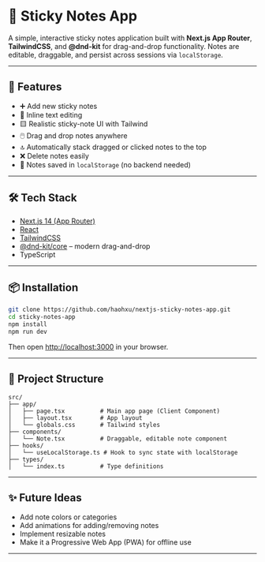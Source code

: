 # 📝 Sticky Notes App

A simple, interactive sticky notes application built with **Next.js App Router**, **TailwindCSS**, and **@dnd-kit** for drag-and-drop functionality. Notes are editable, draggable, and persist across sessions via `localStorage`.

---

## 🚀 Features

- ➕ Add new sticky notes
- 📝 Inline text editing
- 🟨 Realistic sticky-note UI with Tailwind
- 🖱️ Drag and drop notes anywhere
- 🔝 Automatically stack dragged or clicked notes to the top
- ❌ Delete notes easily
- 💾 Notes saved in `localStorage` (no backend needed)

---

## 🛠️ Tech Stack

- [Next.js 14 (App Router)](https://nextjs.org/docs/app)
- [React](https://reactjs.org/)
- [TailwindCSS](https://tailwindcss.com/)
- [@dnd-kit/core](https://docs.dndkit.com/) – modern drag-and-drop
- TypeScript

---

## 📦 Installation

```bash
git clone https://github.com/haohxu/nextjs-sticky-notes-app.git
cd sticky-notes-app
npm install
npm run dev
```

Then open [http://localhost:3000](http://localhost:3000) in your browser.

---

## 📁 Project Structure

```
src/
├── app/
│   ├── page.tsx          # Main app page (Client Component)
│   ├── layout.tsx        # App layout
│   └── globals.css       # Tailwind styles
├── components/
│   └── Note.tsx          # Draggable, editable note component
├── hooks/
│   └── useLocalStorage.ts # Hook to sync state with localStorage
├── types/
│   └── index.ts          # Type definitions
```

---

## ✨ Future Ideas

- Add note colors or categories
- Add animations for adding/removing notes
- Implement resizable notes
- Make it a Progressive Web App (PWA) for offline use

---
